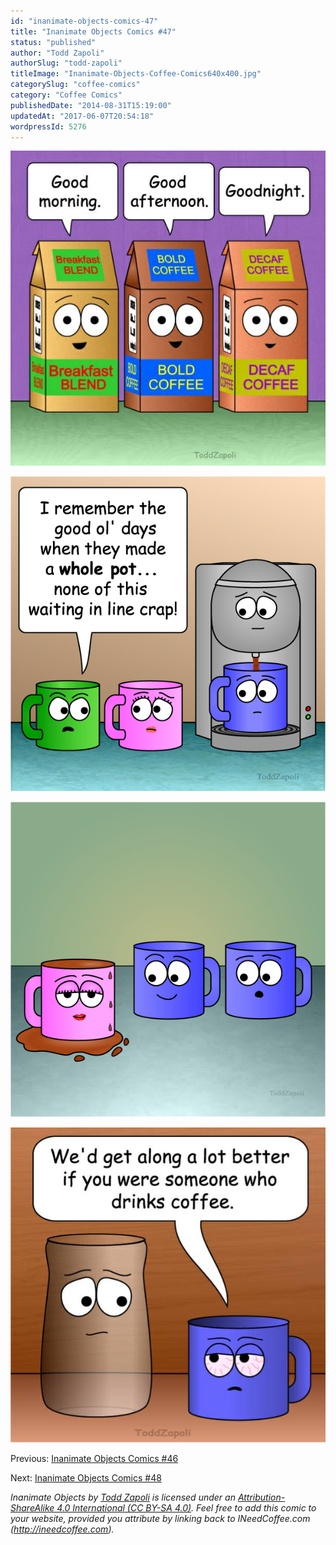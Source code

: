 ```yaml
---
id: "inanimate-objects-comics-47"
title: "Inanimate Objects Comics #47"
status: "published"
author: "Todd Zapoli"
authorSlug: "todd-zapoli"
titleImage: "Inanimate-Objects-Coffee-Comics640x400.jpg"
categorySlug: "coffee-comics"
category: "Coffee Comics"
publishedDate: "2014-08-31T15:19:00"
updatedAt: "2017-06-07T20:54:18"
wordpressId: 5276
---
```


![Good Day Coffee](201424-good-morn-good-aft-goodnight.jpg)

![Waiting in Line](201423-waiting-in-line.jpg)

![sexy mug](201422-sexy-mug.jpg)

![get along better](201421-Someone-who-drinks-coffee.jpg)

Previous: [Inanimate Objects Comics #46](/inanimate-objects-comics-46/)

Next: [Inanimate Objects Comics #48](/inanimate-objects-comics-48/)

*Inanimate Objects by [Todd Zapoli](/) is licensed under an [Attribution-ShareAlike 4.0 International (CC BY-SA 4.0)](https://creativecommons.org/licenses/by-sa/4.0/). Feel free to add this comic to your website, provided you attribute by linking back to INeedCoffee.com (http://ineedcoffee.com).*
